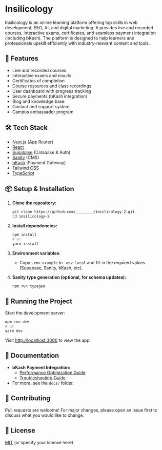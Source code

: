 # Insilicology

Insilicology is an online learning platform offering top skills in web development, SEO, AI, and digital marketing. It provides live and recorded courses, interactive exams, certificates, and seamless payment integration (including bKash). The platform is designed to help learners and professionals upskill efficiently with industry-relevant content and tools.

## 🚀 Features
- Live and recorded courses
- Interactive exams and results
- Certificates of completion
- Course resources and class recordings
- User dashboard with progress tracking
- Secure payments (bKash integration)
- Blog and knowledge base
- Contact and support system
- Campus ambassador program

## 🛠️ Tech Stack
- [Next.js](https://nextjs.org/) (App Router)
- [React](https://react.dev/)
- [Supabase](https://supabase.com/) (Database & Auth)
- [Sanity](https://www.sanity.io/) (CMS)
- [bKash](https://www.bkash.com/) (Payment Gateway)
- [Tailwind CSS](https://tailwindcss.com/)
- [TypeScript](https://www.typescriptlang.org/)

## 📦 Setup & Installation

1. **Clone the repository:**
   ```bash
   git clone https://github.com/________/insilicology-2.git
   cd insilicology-2
   ```
2. **Install dependencies:**
   ```bash
   npm install
   # or
   yarn install
   ```
3. **Environment variables:**
   - Copy `.env.example` to `.env.local` and fill in the required values (Supabase, Sanity, bKash, etc).

4. **Sanity type generation (optional, for schema updates):**
   ```bash
   npm run typegen
   ```

## 🏃 Running the Project

Start the development server:
```bash
npm run dev
# or
yarn dev
```
Visit [http://localhost:3000](http://localhost:3000) to view the app.

## 📄 Documentation
- **bKash Payment Integration:**
  - [Performance Optimization Guide](docs/BKASH_PERFORMANCE_OPTIMIZATION.md)
  - [Troubleshooting Guide](docs/BKASH_TROUBLESHOOTING.md)
- For more, see the `docs/` folder.

## 🤝 Contributing
Pull requests are welcome! For major changes, please open an issue first to discuss what you would like to change.

## 📜 License
[MIT](LICENSE) (or specify your license here)
